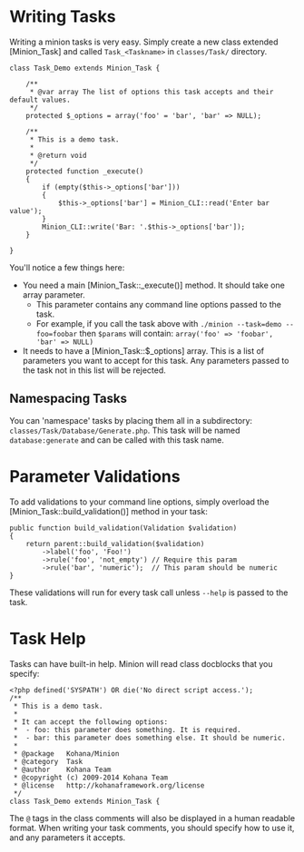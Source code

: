 # Writing Tasks

Writing a minion tasks is very easy. 
Simply create a new class extended [Minion_Task] and called `Task_<Taskname>` in `classes/Task/` directory.

	class Task_Demo extends Minion_Task {

		/**
		 * @var array The list of options this task accepts and their default values.
		 */
		protected $_options = array('foo' = 'bar', 'bar' => NULL);

		/**
		 * This is a demo task.
		 *
		 * @return void
		 */
		protected function _execute()
		{
			if (empty($this->_options['bar']))
			{
				$this->_options['bar'] = Minion_CLI::read('Enter bar value');
			}
			Minion_CLI::write('Bar: '.$this->_options['bar']);
		}

	}

You'll notice a few things here:

 - You need a main [Minion_Task::_execute()] method. It should take one array parameter.
   - This parameter contains any command line options passed to the task.
   - For example, if you call the task above with 
   `./minion --task=demo --foo=foobar` then `$params` 
   will contain: `array('foo' => 'foobar', 'bar' => NULL)`
 - It needs to have a [Minion_Task::$_options] array. 
 This is a list of parameters you want to accept for this task. 
 Any parameters passed to the task not in this list will be rejected.

## Namespacing Tasks

You can 'namespace' tasks by placing them all in a subdirectory: `classes/Task/Database/Generate.php`. 
This task will be named `database:generate` and can be called with this task name.

# Parameter Validations

To add validations to your command line options, 
simply overload the [Minion_Task::build_validation()] method in your task:

	public function build_validation(Validation $validation)
	{
		return parent::build_validation($validation)
			->label('foo', 'Foo!')
			->rule('foo', 'not_empty') // Require this param
			->rule('bar', 'numeric');  // This param should be numeric
	}

These validations will run for every task call unless `--help` is passed to the task.

# Task Help

Tasks can have built-in help. Minion will read class docblocks that you specify:

	<?php defined('SYSPATH') OR die('No direct script access.');
	/**
	 * This is a demo task.
	 * 
	 * It can accept the following options:
	 *  - foo: this parameter does something. It is required.
	 *  - bar: this parameter does something else. It should be numeric.
	 * 
	 * @package   Kohana/Minion
	 * @category  Task
	 * @author    Kohana Team
	 * @copyright (c) 2009-2014 Kohana Team
	 * @license   http://kohanaframework.org/license
	 */
	class Task_Demo extends Minion_Task {

The `@` tags in the class comments will also be displayed in a human readable format. 
When writing your task comments, you should specify how to use it, and any parameters it accepts.
